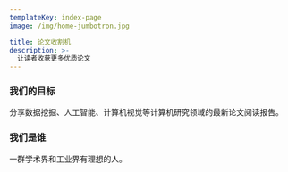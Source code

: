 ```yaml
---
templateKey: index-page
image: /img/home-jumbotron.jpg

title: 论文收割机
description: >-
  让读者收获更多优质论文
---
```



### 我们的目标
分享数据挖掘、人工智能、计算机视觉等计算机研究领域的最新论文阅读报告。

### 我们是谁
一群学术界和工业界有理想的人。
